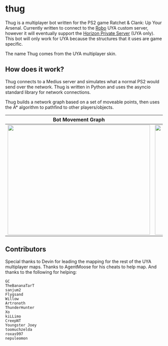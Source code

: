 # thug
Thug is a multiplayer bot written for the PS2 game Ratchet & Clank: Up Your Arsenal. Currently written to connect to the [Robo](https://github.com/jtjanecek/robo) UYA custom server, however it will eventually support the [Horizon Private Server](https://github.com/Horizon-Private-Server/horizon-server) (UYA only). This bot will only work for UYA because the structures that it uses are game specific.

The name Thug comes from the UYA multiplayer skin.

## How does it work?
Thug connects to a Medius server and simulates what a normal PS2 would send over the network. Thug is written in Python and uses the asyncio standard library for network connections. 

Thug builds a network graph based on a set of moveable points, then uses the A* algorithm to pathfind to other players/objects.

Bot Movement Graph             |  In Game View
:-------------------------:|:-------------------------:
<img src="https://raw.githubusercontent.com/jtjanecek/thug/master/assets/scatter_command_center.png" width="455" height="350">  |  <img src="https://raw.githubusercontent.com/jtjanecek/thug/master/assets/command_center.jpg" width="455" height="350">

## Contributors
Special thanks to Devin for leading the mapping for the rest of the UYA multiplayer maps. Thanks to AgentMoose for his cheats to help map. And thanks to the following for helping:
```
GC
TheBananaTarT
sanjum2
Flygsand
Willow
Artronoth
ThunderHunter
Xo
kiLLimo
CreepNT
Youngster Joey
toomuchzelda
roxas997
nepuleomon
```
